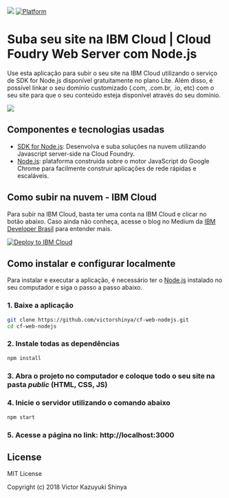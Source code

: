 [![](https://img.shields.io/badge/IBM%20Cloud-powered-blue.svg)](https://cloud.ibm.com)
[![Platform](https://img.shields.io/badge/platform-nodejs-lightgrey.svg?style=flat)](https://developer.ibm.com/?s=nodejs/)

# Suba seu site na IBM Cloud | Cloud Foudry Web Server com Node.js

Use esta aplicação para subir o seu site na IBM Cloud utilizando o serviço de SDK for Node.js disponível gratuitamente no plano Lite. Além disso, é possível linkar o seu domínio customizado (.com, .com.br, .io, etc) com o seu site para que o seu conteúdo esteja disponível através do seu domínio.

![](https://github.com/victorshinya/cf-web-nodejs/blob/master/doc/source/images/architecture.jpg)

## Componentes e tecnologias usadas

* [SDK for Node.js](https://cloud.ibm.com/catalog/starters/sdk-for-nodejs): Desenvolva e suba soluções na nuvem utilizando Javascript server-side na Cloud Foundry.
* [Node.js](https://developer.ibm.com/?s=nodejs): plataforma construída sobre o motor JavaScript do Google Chrome para facilmente construir aplicações de rede rápidas e escaláveis.

## Como subir na nuvem - IBM Cloud

Para subir na IBM Cloud, basta ter uma conta na IBM Cloud e clicar no botão abaixo. Caso ainda não conheça, acesse o blog no Medium da [IBM Developer Brasil](https://medium.com/ibmdeveloperbr/o-que-e-a-ibm-cloud-e-como-subir-a-sua-primeira-aplicacao-na-nuvem-41bfd260a2b7) para entender mais.

[![Deploy to IBM Cloud](https://bluemix.net/deploy/button.png)](https://bluemix.net/deploy?repository=https://github.com/victorshinya/cf-web-nodejs)

## Como instalar e configurar localmente

Para instalar e executar a aplicação, é necessário ter o [Node.js](https://nodejs.org) instalado no seu computador e siga o passo a passo abaixo.

### 1. Baixe a aplicação

```sh
git clone https://github.com/victorshinya/cf-web-nodejs.git
cd cf-web-nodejs
```

### 2. Instale todas as dependências

```sh
npm install
```

### 3. Abra o projeto no computador e coloque todo o seu site na pasta ***public*** (HTML, CSS, JS)

### 4. Inicie o servidor utilizando o comando abaixo

```sh
npm start
```

### 5. Acesse a página no link: http://localhost:3000

## License

MIT License

Copyright (c) 2018 Victor Kazuyuki Shinya
